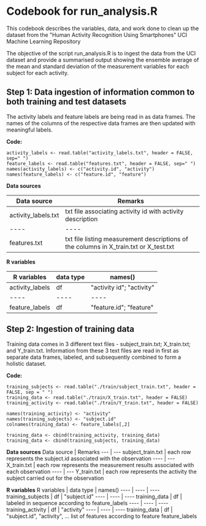 # Codebook for run_analysis.R

This codebook describes the variables, data, and work done to clean up the
dataset from the "Human Activity Recognition Using Smartphones" UCI Machine
Learning Repository

The objective of the script run_analysis.R is to ingest the data from the
UCI dataset and provide a summarised output showing the ensemble average
of the mean and standard deviation of the measurement variables for each
subject for each activity.

## Step 1: Data ingestion of information common to both training and test datasets

The activity labels and feature labels are being read in as data frames.
The names of the columns of the respective data frames are then updated with
meaningful labels.

**Code:**
```
activity_labels <- read.table("activity_labels.txt", header = FALSE, sep=" ")
feature_labels <- read.table("features.txt", header = FALSE, sep=" ")
names(activity_labels) <- c("activity.id", "activity")
names(feature_labels) <- c("feature.id", "feature")
```

**Data sources**

Data source           | Remarks
----                  | ----
activity_labels.txt   | txt file associating activity id with activity description
----                  | ----
features.txt          | txt file listing measurement descriptions of the columns in X_train.txt or X_test.txt

**R variables**

R variables           | data type   | names()
----                  | ----        | ----
activity_labels       | df          | "activity id"; "activity"
----                  | ----        | ----
feature_labels        | df          | "feature.id"; "feature"

## Step 2: Ingestion of training data

Training data comes in 3 different text files - subject_train.txt;
X_train.txt; and Y_train.txt. Information from these 3 text files are read in
first as separate data frames, labeled, and subsequently combined to form a
holistic dataset.

**Code:**
```
training_subjects <- read.table("./train/subject_train.txt", header = FALSE, sep = " ")
training_data <- read.table("./train/X_train.txt", header = FALSE)
training_activity <- read.table("./train/Y_train.txt", header = FALSE)

names(training_activity) <- "activity"                  
names(training_subjects) <- "subject.id"                
colnames(training_data) <- feature_labels[,2]

training_data <- cbind(training_activity, training_data)
training_data <- cbind(training_subjects, training_data)           
```

**Data sources**
Data source           | Remarks
---                   | ---
subject_train.txt     | each row represents the subject.id associated with the observation
----                  | ---
X_train.txt           | each row represents the measurement results associated with each observation
----                  | ---
Y_train.txt           | each row represents the activity the subject carried out for the observation


**R variables**
R variables           | data type   | names()
----                  | ----        | ----
training_subjects     | df          | "subject.id"
----                  | ----        | ----
training_data         | df          | labeled in sequence according to feature_labels
----                  | ----        | ----
training_activity     | df          | "activity"
----                  | ----        | ----
training_data         | df          | "subject.id", "activity", ... list of features according to feature feature_labels
